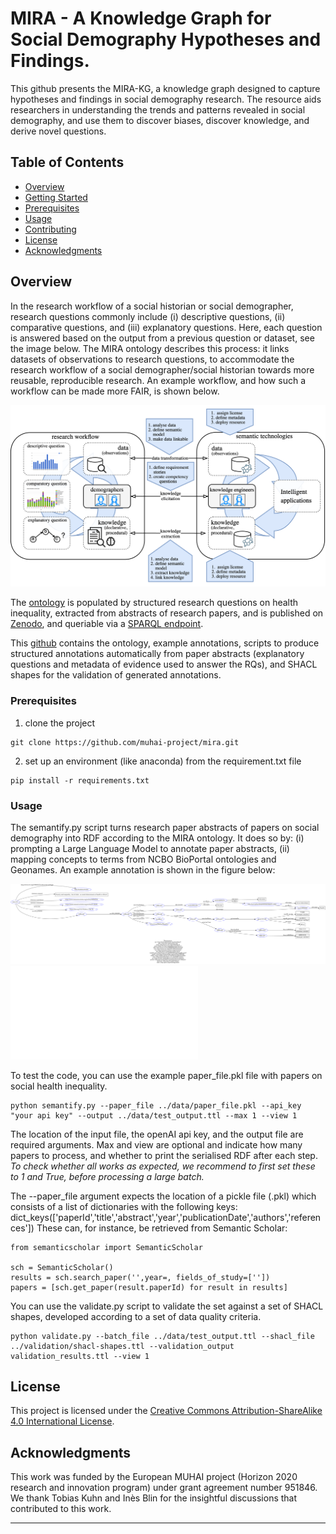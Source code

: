 # MIRA - A Knowledge Graph for Social Demography Hypotheses and Findings.

This github presents the MIRA-KG, a knowledge graph designed to capture hypotheses and findings in social demography research. The resource aids researchers in understanding the trends and patterns revealed in social demography, and use them to discover biases, discover knowledge, and derive novel questions.

## Table of Contents
- [Overview](#overview)
- [Getting Started](#getting-started)
- [Prerequisites](#prerequisites)
- [Usage](#usage)
- [Contributing](#contributing)
- [License](#license)
- [Acknowledgments](#acknowledgments)

## Overview

In the research workflow of a social historian or social demographer, research questions commonly include (i) descriptive questions, (ii) comparative questions, and (iii) explanatory questions. Here, each question is answered based on the output from a previous question or dataset, see the image below. The MIRA ontology describes this process: it links datasets of observations to research questions, to accommodate the research workflow of a social demographer/social historian towards more reusable, reproducible research. An example workflow, and how such a workflow can be made more FAIR, is shown below. 

![Example annotation](figures/FAIRifying-SD.png)

The [ontology](https://w3id.org/mira/ontology/) is populated by structured research questions on health inequality, extracted from abstracts of research papers, and is published on [Zenodo](https://doi.org/10.5281/zenodo.10286846), and queriable via a [SPARQL endpoint](
https://api.druid.datalegend.net/datasets/lisestork/MIRA-KG/services/MIRA-KG/sparql).

This [github](https://github.com/muhai-project/mira/) contains the ontology, example annotations, scripts to produce structured annotations automatically from paper abstracts (explanatory questions and metadata of evidence used to answer the RQs), and SHACL shapes for the validation of generated annotations.

### Prerequisites

1. clone the project
```
git clone https://github.com/muhai-project/mira.git
```

2. set up an environment (like anaconda) from the requirement.txt file
```
pip install -r requirements.txt
```

### Usage

The semantify.py script turns research paper abstracts of papers on social demography into RDF according to the MIRA ontology. It does so by: (i) prompting a Large Language Model to annotate paper abstracts, (ii) mapping concepts to terms from NCBO BioPortal ontologies and Geonames. An example annotation is shown in the figure below:

![Example annotation](./figures/example-annotation.png)
![Example annotation](./figures/example-annotation.html)

To test the code, you can use the example paper_file.pkl file with papers on social health inequality.

```
python semantify.py --paper_file ../data/paper_file.pkl --api_key "your api key" --output ../data/test_output.ttl --max 1 --view 1
```

The location of the input file, the openAI api key, and the output file are required arguments. Max and view are optional and indicate how many papers to process, and whether to print the serialised RDF after each step. _To check whether all works as expected, we recommend to first set these to 1 and True, before processing a large batch._

The --paper_file argument expects the location of a pickle file (.pkl) which consists of a list of dictionaries with the following keys:
dict_keys(['paperId','title','abstract','year','publicationDate','authors','references'])
These can, for instance, be retrieved from Semantic Scholar:

```
from semanticscholar import SemanticScholar

sch = SemanticScholar()
results = sch.search_paper('',year=, fields_of_study=[''])
papers = [sch.get_paper(result.paperId) for result in results]
```

You can use the validate.py script to validate the set against a set of SHACL shapes, developed according to a set of data quality criteria.

```
python validate.py --batch_file ../data/test_output.ttl --shacl_file ../validation/shacl-shapes.ttl --validation_output validation_results.ttl --view 1
```
## License

This project is licensed under the [Creative Commons Attribution-ShareAlike 4.0 International License](https://creativecommons.org/licenses/by-sa/4.0/).

## Acknowledgments
This work was funded by the European MUHAI project (Horizon 2020 research and innovation program) under grant agreement
number 951846. We thank Tobias Kuhn and Inès Blin for the insightful discussions that contributed to this work.

---
